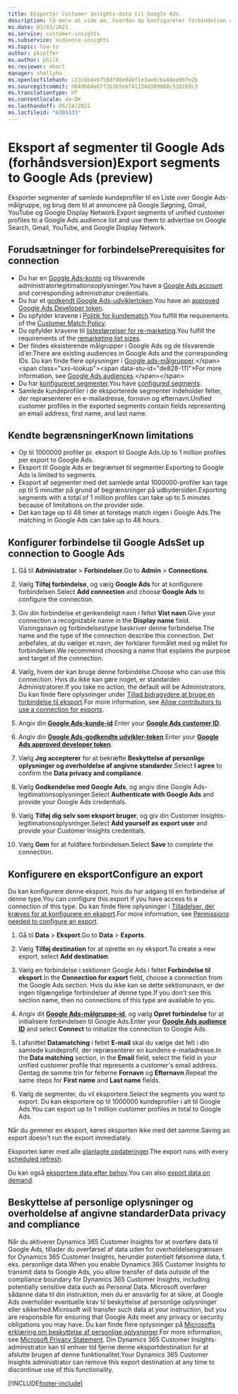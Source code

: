 ```yaml
---
title: Eksportér Customer Insights-data til Google Ads
description: Få mere at vide om, hvordan du konfigurerer forbindelsen og eksporterer til Google Ads.
ms.date: 03/03/2021
ms.service: customer-insights
ms.subservice: audience-insights
ms.topic: how-to
author: pkieffer
ms.author: philk
ms.reviewer: mhart
manager: shellyha
ms.openlocfilehash: c23c8b4e6758df08e04bf1e3ae0cba4dee06fe2b
ms.sourcegitcommit: d84d664e67f263bfeb741154d309088c5101b9c3
ms.translationtype: HT
ms.contentlocale: da-DK
ms.lasthandoff: 06/24/2021
ms.locfileid: "6305333"
---
```

# <a name="export-segments-to-google-ads-preview"></a><span data-ttu-id="de828-103">Eksport af segmenter til Google Ads (forhåndsversion)</span><span class="sxs-lookup"><span data-stu-id="de828-103">Export segments to Google Ads (preview)</span></span>

<span data-ttu-id="de828-104">Eksporter segmenter af samlede kundeprofiler til en Liste over Google Ads-målgruppe, og brug dem til at annoncere på Google Søgning, Gmail, YouTube og Google Display Network.</span><span class="sxs-lookup"><span data-stu-id="de828-104">Export segments of unified customer profiles to a Google Ads audience list and use them to advertise on Google Search, Gmail, YouTube, and Google Display Network.</span></span> 

## <a name="prerequisites-for-connection"></a><span data-ttu-id="de828-105">Forudsætninger for forbindelse</span><span class="sxs-lookup"><span data-stu-id="de828-105">Prerequisites for connection</span></span>

-   <span data-ttu-id="de828-106">Du har en [Google Ads-konto](https://ads.google.com/) og tilsvarende administratorlegitimationsoplysninger.</span><span class="sxs-lookup"><span data-stu-id="de828-106">You have a [Google Ads account](https://ads.google.com/) and corresponding administrator credentials.</span></span>
-   <span data-ttu-id="de828-107">Du har et [godkendt Google Ads-udviklertoken](https://developers.google.com/google-ads/api/docs/first-call/dev-token).</span><span class="sxs-lookup"><span data-stu-id="de828-107">You have an [approved Google Ads Developer token](https://developers.google.com/google-ads/api/docs/first-call/dev-token).</span></span> 
-   <span data-ttu-id="de828-108">Du opfylder kravene i [Politik for kundematch](https://support.google.com/adspolicy/answer/6299717).</span><span class="sxs-lookup"><span data-stu-id="de828-108">You fulfill the requirements of the [Customer Match Policy](https://support.google.com/adspolicy/answer/6299717).</span></span>
-   <span data-ttu-id="de828-109">Du opfylder kravene til [listestørrelser for re-marketing](https://support.google.com/google-ads/answer/7558048).</span><span class="sxs-lookup"><span data-stu-id="de828-109">You fulfill the requirements of the [remarketing list sizes](https://support.google.com/google-ads/answer/7558048).</span></span>
-   <span data-ttu-id="de828-110">Der findes eksisterende målgrupper i Google Ads og de tilsvarende id'er.</span><span class="sxs-lookup"><span data-stu-id="de828-110">There are existing audiences in Google Ads and the corresponding IDs.</span></span> <span data-ttu-id="de828-111">Du kan finde flere oplysninger i [Google ads-målgrupper](https://support.google.com/google-ads/answer/7558048?hl=en#:~:text=Audience%20lists%20is%20a%20section,Display%20Network%20through%20remarketing%20campaigns.).</span><span class="sxs-lookup"><span data-stu-id="de828-111">For more information, see [Google Ads audiences](https://support.google.com/google-ads/answer/7558048?hl=en#:~:text=Audience%20lists%20is%20a%20section,Display%20Network%20through%20remarketing%20campaigns.).</span></span>
-   <span data-ttu-id="de828-112">Du har [konfigureret segmenter](segments.md).</span><span class="sxs-lookup"><span data-stu-id="de828-112">You have [configured segments](segments.md).</span></span>
-   <span data-ttu-id="de828-113">Samlede kundeprofiler i de eksporterede segmenter indeholder felter, der repræsenterer en e-mailadresse, fornavn og efternavn.</span><span class="sxs-lookup"><span data-stu-id="de828-113">Unified customer profiles in the exported segments contain fields representing an email address, first name, and last name.</span></span>

## <a name="known-limitations"></a><span data-ttu-id="de828-114">Kendte begrænsninger</span><span class="sxs-lookup"><span data-stu-id="de828-114">Known limitations</span></span>

- <span data-ttu-id="de828-115">Op til 1000000 profiler pr. eksport til Google Ads.</span><span class="sxs-lookup"><span data-stu-id="de828-115">Up to 1 million profiles per export to Google Ads.</span></span>
- <span data-ttu-id="de828-116">Eksport til Google Ads er begrænset til segmenter.</span><span class="sxs-lookup"><span data-stu-id="de828-116">Exporting to Google Ads is limited to segments.</span></span>
- <span data-ttu-id="de828-117">Eksport af segmenter med det samlede antal 1000000-profiler kan tage op til 5 minutter på grund af begrænsninger på udbydersiden.</span><span class="sxs-lookup"><span data-stu-id="de828-117">Exporting segments with a total of 1 million profiles can take up to 5 minutes because of limitations on the provider side.</span></span> 
- <span data-ttu-id="de828-118">Det kan tage op til 48 timer at foretage match ingen i Google Ads.</span><span class="sxs-lookup"><span data-stu-id="de828-118">The matching in Google Ads can take up to 48 hours.</span></span>

## <a name="set-up-connection-to-google-ads"></a><span data-ttu-id="de828-119">Konfigurer forbindelse til Google Ads</span><span class="sxs-lookup"><span data-stu-id="de828-119">Set up connection to Google Ads</span></span>

1. <span data-ttu-id="de828-120">Gå til **Administrator** > **Forbindelser**.</span><span class="sxs-lookup"><span data-stu-id="de828-120">Go to **Admin** > **Connections**.</span></span>

1. <span data-ttu-id="de828-121">Vælg **Tilføj forbindelse**, og vælg **Google Ads** for at konfigurere forbindelsen.</span><span class="sxs-lookup"><span data-stu-id="de828-121">Select **Add connection** and choose **Google Ads** to configure the connection.</span></span>

1. <span data-ttu-id="de828-122">Giv din forbindelse et genkendeligt navn i feltet **Vist navn**.</span><span class="sxs-lookup"><span data-stu-id="de828-122">Give your connection a recognizable name in the **Display name** field.</span></span> <span data-ttu-id="de828-123">Visningsnavn og forbindelsestype beskriver denne forbindelse.</span><span class="sxs-lookup"><span data-stu-id="de828-123">The name and the type of the connection describe this connection.</span></span> <span data-ttu-id="de828-124">Det anbefales, at du vælger et navn, der forklarer formålet med og målet for forbindelsen.</span><span class="sxs-lookup"><span data-stu-id="de828-124">We recommend choosing a name that explains the purpose and target of the connection.</span></span>

1. <span data-ttu-id="de828-125">Vælg, hvem der kan bruge denne forbindelse.</span><span class="sxs-lookup"><span data-stu-id="de828-125">Choose who can use this connection.</span></span> <span data-ttu-id="de828-126">Hvis du ikke kan gøre noget, er standarden Administratorer.</span><span class="sxs-lookup"><span data-stu-id="de828-126">If you take no action, the default will be Administrators.</span></span> <span data-ttu-id="de828-127">Du kan finde flere oplysninger under [Tillad bidragydere at bruge en forbindelse til eksport](connections.md#allow-contributors-to-use-a-connection-for-exports).</span><span class="sxs-lookup"><span data-stu-id="de828-127">For more information, see [Allow contributors to use a connection for exports](connections.md#allow-contributors-to-use-a-connection-for-exports).</span></span>

1. <span data-ttu-id="de828-128">Angiv din **[Google Ads-kunde-id](https://support.google.com/google-ads/answer/1704344)**.</span><span class="sxs-lookup"><span data-stu-id="de828-128">Enter your **[Google Ads customer ID](https://support.google.com/google-ads/answer/1704344)**.</span></span>

1. <span data-ttu-id="de828-129">Angiv din **[Google Ads-godkendte udvikler-token](https://developers.google.com/google-ads/api/docs/first-call/dev-token)**.</span><span class="sxs-lookup"><span data-stu-id="de828-129">Enter your **[Google Ads approved developer token](https://developers.google.com/google-ads/api/docs/first-call/dev-token)**.</span></span>

1. <span data-ttu-id="de828-130">Vælg **Jeg accepterer** for at bekræfte **Beskyttelse af personlige oplysninger og overholdelse af angivne standarder**.</span><span class="sxs-lookup"><span data-stu-id="de828-130">Select **I agree** to confirm the **Data privacy and compliance**.</span></span>

1. <span data-ttu-id="de828-131">Vælg **Godkendelse med Google Ads**, og angiv dine Google Ads-legitimationsoplysninger.</span><span class="sxs-lookup"><span data-stu-id="de828-131">Select **Authenticate with Google Ads** and provide your Google Ads credentials.</span></span>

1. <span data-ttu-id="de828-132">Vælg **Tilføj dig selv som eksport bruger**, og giv din Customer Insights-legitimationsoplysninger.</span><span class="sxs-lookup"><span data-stu-id="de828-132">Select **Add yourself as export user** and provide your Customer Insights credentials.</span></span>

1. <span data-ttu-id="de828-133">Vælg **Gem** for at fuldføre forbindelsen.</span><span class="sxs-lookup"><span data-stu-id="de828-133">Select **Save** to complete the connection.</span></span> 

## <a name="configure-an-export"></a><span data-ttu-id="de828-134">Konfigurere en eksport</span><span class="sxs-lookup"><span data-stu-id="de828-134">Configure an export</span></span>

<span data-ttu-id="de828-135">Du kan konfigurere denne eksport, hvis du har adgang til en forbindelse af denne type.</span><span class="sxs-lookup"><span data-stu-id="de828-135">You can configure this export if you have access to a connection of this type.</span></span> <span data-ttu-id="de828-136">Du kan finde flere oplysninger i [Tilladelser, der kræves for at konfigurere en eksport](export-destinations.md#set-up-a-new-export).</span><span class="sxs-lookup"><span data-stu-id="de828-136">For more information, see [Permissions needed to configure an export](export-destinations.md#set-up-a-new-export).</span></span>

1. <span data-ttu-id="de828-137">Gå til **Data** > **Eksport**.</span><span class="sxs-lookup"><span data-stu-id="de828-137">Go to **Data** > **Exports**.</span></span>

1. <span data-ttu-id="de828-138">Vælg **Tilføj destination** for at oprette en ny eksport.</span><span class="sxs-lookup"><span data-stu-id="de828-138">To create a new export, select **Add destination**.</span></span>

1. <span data-ttu-id="de828-139">Vælg en forbindelse i sektionen Google Ads i feltet **Forbindelse til eksport**.</span><span class="sxs-lookup"><span data-stu-id="de828-139">In the **Connection for export** field, choose a connection from the Google Ads section.</span></span> <span data-ttu-id="de828-140">Hvis du ikke kan se dette sektionsnavn, er der ingen tilgængelige forbindelser af denne type.</span><span class="sxs-lookup"><span data-stu-id="de828-140">If you don't see this section name, then no connections of this type are available to you.</span></span>

1. <span data-ttu-id="de828-141">Angiv dit **[Google Ads-målgruppe-id](https://support.google.com/google-ads/answer/7558048?hl=en#:~:text=Audience%20lists%20is%20a%20section,Display%20Network%20through%20remarketing%20campaigns.)**, og vælg **Opret forbindelse** for at initialisere forbindelsen til Google Ads.</span><span class="sxs-lookup"><span data-stu-id="de828-141">Enter your **[Google Ads audience ID](https://support.google.com/google-ads/answer/7558048?hl=en#:~:text=Audience%20lists%20is%20a%20section,Display%20Network%20through%20remarketing%20campaigns.)** and select **Connect** to initialize the connection to Google Ads.</span></span>

1. <span data-ttu-id="de828-142">I afsnittet **Datamatching** i feltet **E-mail** skal du vælge det felt i din samlede kundeprofil, der repræsenterer en kundens e-mailadresse.</span><span class="sxs-lookup"><span data-stu-id="de828-142">In the **Data matching** section, in the **Email** field, select the field in your unified customer profile that represents a customer's email address.</span></span> <span data-ttu-id="de828-143">Gentag de samme trin for felterne **Fornavn** og **Efternavn**.</span><span class="sxs-lookup"><span data-stu-id="de828-143">Repeat the same steps for **First name** and **Last name** fields.</span></span>

1. <span data-ttu-id="de828-144">Vælg de segmenter, du vil eksportere.</span><span class="sxs-lookup"><span data-stu-id="de828-144">Select the segments you want to export.</span></span> <span data-ttu-id="de828-145">Du kan eksportere op til 1000000 kundeprofiler i alt til Google Ads.</span><span class="sxs-lookup"><span data-stu-id="de828-145">You can export up to 1 million customer profiles in total to Google Ads.</span></span>

<span data-ttu-id="de828-146">Når du gemmer en eksport, køres eksporten ikke med det samme.</span><span class="sxs-lookup"><span data-stu-id="de828-146">Saving an export doesn't run the export immediately.</span></span>

<span data-ttu-id="de828-147">Eksporten kører med alle [planlagte opdateringer](system.md#schedule-tab).</span><span class="sxs-lookup"><span data-stu-id="de828-147">The export runs with every [scheduled refresh](system.md#schedule-tab).</span></span> 

<span data-ttu-id="de828-148">Du kan også [eksportere data efter behov](export-destinations.md#run-exports-on-demand).</span><span class="sxs-lookup"><span data-stu-id="de828-148">You can also [export data on demand](export-destinations.md#run-exports-on-demand).</span></span> 

## <a name="data-privacy-and-compliance"></a><span data-ttu-id="de828-149">Beskyttelse af personlige oplysninger og overholdelse af angivne standarder</span><span class="sxs-lookup"><span data-stu-id="de828-149">Data privacy and compliance</span></span>

<span data-ttu-id="de828-150">Når du aktiverer Dynamics 365 Customer Insights for at overføre data til Google Ads, tillader du overførsel af data uden for overholdelsesgrænsen for Dynamics 365 Customer Insights, herunder potentielt følsomme data, f. eks. personlige data.</span><span class="sxs-lookup"><span data-stu-id="de828-150">When you enable Dynamics 365 Customer Insights to transmit data to Google Ads, you allow transfer of data outside of the compliance boundary for Dynamics 365 Customer Insights, including potentially sensitive data such as Personal Data.</span></span> <span data-ttu-id="de828-151">Microsoft overfører sådanne data til din instruktion, men du er ansvarlig for at sikre, at Google Ads overholder eventuelle krav til beskyttelse af personlige oplysninger eller sikkerhed.</span><span class="sxs-lookup"><span data-stu-id="de828-151">Microsoft will transfer such data at your instruction, but you are responsible for ensuring that Google Ads meet any privacy or security obligations you may have.</span></span> <span data-ttu-id="de828-152">Du kan finde flere oplysninger på [Microsofts erklæring om beskyttelse af personlige oplysninger](https://go.microsoft.com/fwlink/?linkid=396732).</span><span class="sxs-lookup"><span data-stu-id="de828-152">For more information, see [Microsoft Privacy Statement](https://go.microsoft.com/fwlink/?linkid=396732).</span></span>
<span data-ttu-id="de828-153">Din Dynamics 365 Customer Insights-administrator kan til enhver tid fjerne denne eksportdestination for at afslutte brugen af denne funktionalitet.</span><span class="sxs-lookup"><span data-stu-id="de828-153">Your Dynamics 365 Customer Insights administrator can remove this export destination at any time to discontinue use of this functionality.</span></span>


[!INCLUDE[footer-include](../includes/footer-banner.md)]
